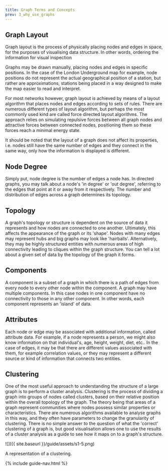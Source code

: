 ```yaml
---
title: Graph Terms and Concepts
prev: 3_why_use_graphs
---
```


## Graph Layout
Graph layout is the process of physically placing nodes and edges in space, for the purposes of visualising data structure. In other words, ordering the information for visual inspection

Graphs may be drawn manually, placing nodes and edges in specific positions. In the case of the London Underground map for example, node positions do not represent the actual geographical position of a station, but rather are approximations, stations being placed in a way designed to make the map easier to read and interpret.

For most networks however, graph layout is achieved by means of a layout algorithm that places nodes and edges according to sets of rules. There are numerous different types of layout algorithm, but perhaps the most commonly used kind are called force directed layout algorithms. The approach relies on simulating repulsive forces between all graph nodes and attractive forces between connected nodes, positioning them so these forces reach a minimal energy state.

It should be noted that the layout of a graph does not affect its properties, i.e. nodes still have the same number of edges and they connect in the same way, only how the information is displayed is different.

## Node Degree

Simply put, node degree is the number of edges a node has. In directed graphs, you may talk about a node's 'in degree' or 'out degree', referring to the edges that point at it or away from it respectively. The number and distribution of edges across a graph determines its topology.

## Topology 

A graph's topology or structure is dependent on the source of data it represents and how nodes are connected to one another. Ultimately, this affects the appearance of the graph or its 'shape'. Nodes with many edges may represent hubs and big graphs may look like 'hairballs'. Alternatively, they may be highly structured entities with numerous areas of high connectivity leading to cliques within the graph structure. You can tell a lot about a given set of data by the topology of the graph it forms.

## Components

A component is a subset of a graph in which there is a path of edges from every node to every other node within the component. A graph may have multiple components. In this case nodes in one component have no connectivity to those in any other component. In other words, each component represents an 'island' of data.

## Attributes

Each node or edge may be associated with additional information, called attribute data. For example, if a node represents a person, we might also know information on that individual's, age, height, weight, diet, etc.. In the case of edges, it may be that there are different values associated with them, for example correlation values, or they may represent a different source or kind of information that connects two entities.

## Clustering

One of the most useful approach to understanding the structure of a large graph is to perform a cluster analysis. Clustering is the process of dividing a graph into groups of nodes called clusters, based on their relative position within the overall topology of the graph. The theory being that areas of a graph represent communities where nodes possess similar properties or characteristics. There are numerous algorithms available to analyse graphs in this way, and they often have parameters to change the granularity of clustering. There is no simple answer to the question of what the 'correct' clustering of a graph is, but good visualisation allows one to use the results of a cluster analysis as a guide to see how it maps on to a graph's structure.

![]({{ site.baseurl }}/guide/assets/s1-5.png)
<div class="caption">A representation of a clustering.</div>

{% include guide-nav.html %}
